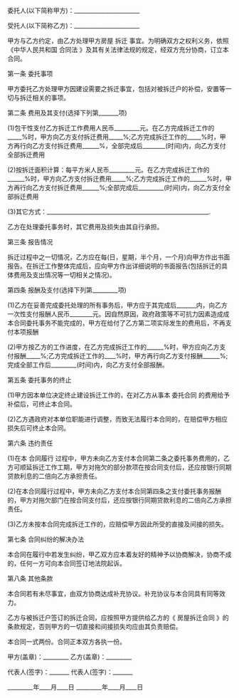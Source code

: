 
 


委托人(以下简称甲方)：_______________________


受托人(以下简称乙方)：_______________________


甲方与乙方约定，由乙方处理甲方房屋
拆迁
事宜。为明确双方之权利义务，依照《中华人民共和国
合同法
》及其有关法律法规的规定，经双方充分协商，订立本合同。


第一条 委托事项


甲方委托乙方处理甲方因建设需要之拆迁事宜，包括对被拆迁户的补偿，安置等一切与拆迁相关的事项。


第二条 费用及其支付(选择下列第_______项)


(1)包干性支付乙方拆迁工作费用人民币_________元。在乙方完成拆迁工作的_____%时，甲方向乙方支付拆迁费用_____%;乙方完成拆迁工作的_____%时，甲方再行向乙方支付拆迁费用______%，全部完成后________(时间)内，向乙方支付全部拆迁费用


(2)按拆迁面积计算：每平方米人民币_________元。在乙方完成拆迁工作的______%时，甲方向乙方支付拆迁费用_____%;乙方完成拆迁工作的______%时，甲方再行向乙方支付拆迁费用______%;全部完成后_________(时间)内，向乙方支付全部拆迁费用


(3)其它方式：_________________________________________________________.


乙方在处理委托事务时，其它费用及损失由其自行承担。


第三条 报告情况


拆迁过程中之一切情况，乙方应在每(日，星期，半个月，一个月)向甲方作出书面报告。在拆迁工作整体完成后，应向甲方作出详细说明的书面报告(包括拆迁的具体费用及支出情况等一切相关之情况)。


第四条 报酬及支付(选择下列第_________项)


(1)乙方在妥善完成委托处理的所有事务后，甲方应于其完成后_______内，向乙方一次性支付报酬人民币________元。因自然原因，政府政策等不可抗力因素造成成本合同委托事务不能完成的，甲方在给付了乙方第二项实际发生的费用后，不再支付本项报酬


(2)甲方按乙方的工作进度，在乙方完成拆迁工作的______%时，甲方应向乙方支付报酬_____%;乙方完成拆迁工作的____%时，甲方再行向乙方支付报酬______%;完成全部工作后_________(时间)内，向乙方支付全部报酬。


第五条 委托事务的终止


(1)甲方因本单位决定终止建设拆迁工作的，在对乙方从事本
委托合同
的费用给予补偿后，可终止本合同。


(2)乙方遇政府对本单位职能进行调整，而致无法履行本合同的，在赔偿甲方相应损失后可终止本合同。


第六条 违约责任


(1)在本
合同履行
过程中，甲方未向乙方支付本合同第二条之委托事务费用的，乙方可顺延拆迁工作工期，甲方对拖欠的部分款项在按合同支付后，还应按银行同期贷款利息的二倍向乙方承担责任。


(2)在本合同履行过程中，甲方未向乙方支付本合同第四条之支付委托事务报酬的，甲方对拖欠部门在按合同支付后，还应按银行同期贷款利息的二倍向乙方承担责任。


(3)乙方未按本合同完成拆迁工作的，应赔偿甲方因此所受的直接及间接的损失。


第七条 合同纠纷的解决办法


本合同在履行中若发生纠纷，甲乙双方应本着友好的精神予以协商解决，协商不成的，任何一方可向本合同签订地法院起诉。


第八条 其他条款


本合同若有未尽事宜，由双方协商达成补充协议。补充协议与本合同具有同等效力。


乙方与被拆迁户签订的拆迁合同，应按照甲方提供给乙方的《
房屋拆迁合同
》的条款规定，否则甲方的一切直接和间接损失均应由其负责赔偿。


本合同一式两份。合同正本双方各执一份。


甲方(盖章)：_________ 乙方(盖章)：_________


代表人(签字)：_______ 代表人(签字)：_______


_________年____月____日 _________年____月____日




 


 

 
 
 
 
 
  


  
 

  


  


  
 
 
 
 

